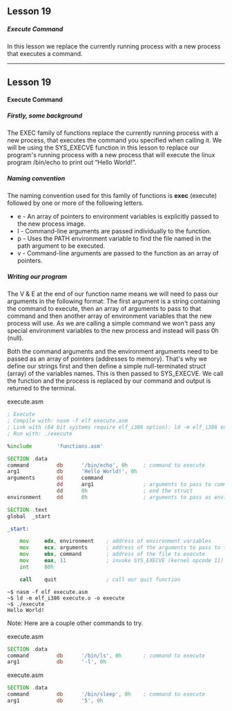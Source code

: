 ## Lesson 19

##### Execute Command

In this lesson we replace the currently running process with a new process that executes a command.

---
## Lesson 19

#### Execute Command


##### Firstly, some background

The EXEC family of functions replace the currently running process with a new process, that executes the command you specified when calling it.  We will be using the SYS_EXECVE function in this lesson to replace our program's running process with a new process that will execute the linux program /bin/echo to print out “Hello World!”.

##### Naming convention

The naming convention used for this family of functions is **exec** (execute) followed by one or more of the following letters.

* e - An array of pointers to environment variables is explicitly passed to the new process image.
* l - Command-line arguments are passed individually to the function.
* p - Uses the PATH environment variable to find the file named in the path argument to be executed.
* v - Command-line arguments are passed to the function as an array of pointers.

##### Writing our program

The V & E at the end of our function name means we will need to pass our arguments in the following format:  The first argument is a string containing the command to execute, then an array of arguments to pass to that command and then another array of environment variables that the new process will use.  As we are calling a simple command we won't pass any special environment variables to the new process and instead will pass 0h (null).

Both the command arguments and the environment arguments need to be passed as an array of pointers (addresses to memory).  That's why we define our strings first and then define a simple null-terminated struct (array) of the variables names.  This is then passed to SYS_EXECVE. We call the function and the process is replaced by our command and output is returned to the terminal.


execute.asm
```asm
; Execute
; Compile with: nasm -f elf execute.asm
; Link with (64 bit systems require elf_i386 option): ld -m elf_i386 execute.o -o execute
; Run with: ./execute

%include        'functions.asm'

SECTION .data
command         db      '/bin/echo', 0h     ; command to execute
arg1            db      'Hello World!', 0h
arguments       dd      command
                dd      arg1                ; arguments to pass to commandline (in this case just one)
                dd      0h                  ; end the struct
environment     dd      0h                  ; arguments to pass as environment variables (inthis case none) end the struct

SECTION .text
global  _start

_start:

    mov     edx, environment    ; address of environment variables
    mov     ecx, arguments      ; address of the arguments to pass to the commandline
    mov     ebx, command        ; address of the file to execute
    mov     eax, 11             ; invoke SYS_EXECVE (kernel opcode 11)
    int     80h

    call    quit                ; call our quit function
```

```
~$ nasm -f elf execute.asm
~$ ld -m elf_i386 execute.o -o execute
~$ ./execute
Hello World!
```

Note:
Here are a couple other commands to try.

execute.asm
```asm
SECTION .data
command         db      '/bin/ls', 0h       ; command to execute
arg1            db      '-l', 0h
```

execute.asm
```asm
SECTION .data
command         db      '/bin/sleep', 0h    ; command to execute
arg1            db      '5', 0h
```
